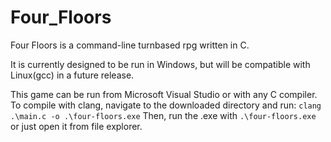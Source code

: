 # Four_Floors
Four Floors is a command-line turnbased rpg written in C.

It is currently designed to be run in Windows, but will be compatible with Linux(gcc) in a future release.

This game can be run from Microsoft Visual Studio or with any C compiler.
To compile with clang, navigate to the downloaded directory and run:
`clang .\main.c -o .\four-floors.exe`
Then, run the .exe with `.\four-floors.exe` or just open it from file explorer.
